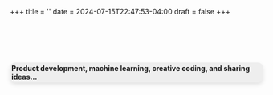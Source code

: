 +++
title = ''
date = 2024-07-15T22:47:53-04:00
draft = false
+++

<!-- {{< alert >}} **Open source, machine learning, creative coding and ideas…**{{< /alert >}} -->
<div style="height: 80px;"></div>

<div style="background-color: rgba(128, 128, 128, 0.12); padding: 3px; border-radius: 10px; font-weight: bold; box-shadow: 0 4px 8px rgba(0,0,0,0.11);">
Product development, machine learning, creative coding, and sharing ideas…
</div>
<div style="height: 180px;"></div>

<script src="https://cdn.jsdelivr.net/npm/p5@1.4.0/lib/p5.js"></script>
<script src="/js/learn3.js"></script>


